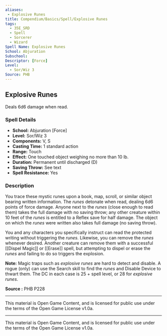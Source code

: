 ```yaml
---
aliases:
 - Explosive Runes
title: Compendium/Basics/Spell/Explosive Runes
tags:
  - 35E_SRD
  - Spell
  - Sorcerer
  - Wizard
Spell Name: Explosive Runes
School: Abjuration
Subschool: 
Descriptor: [Force]
Level:
  - Sor/Wiz 3
Source: PHB
---
```


## Explosive Runes

Deals 6d6 damage when read.

### Spell Details

- **School:** Abjuration [Force]  
- **Level:** Sor/Wiz 3  
- **Components:** V, S  
- **Casting Time:** 1 standard action  
- **Range:** Touch  
- **Effect:** One touched object weighing no more than 10 lb.  
- **Duration:** Permanent until discharged (D)  
- **Saving Throw:** See text  
- **Spell Resistance:** Yes  

### Description

You trace these mystic runes upon a book, map, scroll, or similar object bearing written information. The *runes* detonate when read, dealing 6d6 points of force damage. Anyone next to the *runes* (close enough to read them) takes the full damage with no saving throw; any other creature within 10 feet of the *runes* is entitled to a Reflex save for half damage. The object on which the *runes* were written also takes full damage (no saving throw).

You and any characters you specifically instruct can read the protected writing without triggering the *runes.* Likewise, you can remove the *runes* whenever desired. Another creature can remove them with a successful [[Dispel Magic]] or [[Erase]] spell, but attempting to dispel or erase the *runes* and failing to do so triggers the explosion.

**Note:** Magic traps such as *explosive runes* are hard to detect and disable. A rogue (only) can use the Search skill to find the *runes* and Disable Device to thwart them. The DC in each case is 25 + spell level, or 28 for *explosive runes*.


**Source :** PHB P228

---

This material is Open Game Content, and is licensed for public use under  
the terms of the Open Game License v1.0a.

---

This material is Open Game Content, and is licensed for public use under the terms of the Open Game License v1.0a.
